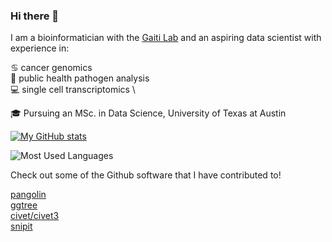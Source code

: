 ### Hi there 👋

I am a bioinformatician with the [Gaiti Lab](https://www.gaitilab.com/) and an aspiring data scientist with experience in:

♋ cancer genomics \
🐛 public health pathogen analysis \
💻 single cell transcriptomics \

🎓 Pursuing an MSc. in Data Science, University of Texas at Austin

[![My GitHub stats](https://github-readme-stats.vercel.app/api?username=matt-sd-watson)](https://github.com/matt-sd-watson/github-readme-stats)

![Most Used Languages](https://github-readme-stats.vercel.app/api/top-langs/?username=matt-sd-watson&hide=html,jupyter%20notebook&theme=tokyonight)

Check out some of the Github software that I have contributed to!

[pangolin](https://github.com/cov-lineages/pangolin) \
[ggtree](https://github.com/YuLab-SMU/ggtree) \
[civet/civet3](https://github.com/artic-network/civet) \
[snipit](https://github.com/aineniamh/snipit)
